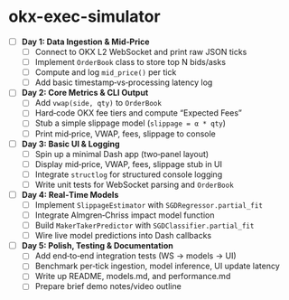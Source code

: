 # okx-exec-simulator
- [ ] **Day 1: Data Ingestion & Mid‑Price**
  - [ ] Connect to OKX L2 WebSocket and print raw JSON ticks
  - [ ] Implement `OrderBook` class to store top N bids/asks
  - [ ] Compute and log `mid_price()` per tick
  - [ ] Add basic timestamp‑vs‑processing latency log

- [ ] **Day 2: Core Metrics & CLI Output**
  - [ ] Add `vwap(side, qty)` to `OrderBook`
  - [ ] Hard‑code OKX fee tiers and compute “Expected Fees”
  - [ ] Stub a simple slippage model (`slippage = α * qty`)
  - [ ] Print mid‑price, VWAP, fees, slippage to console

- [ ] **Day 3: Basic UI & Logging**
  - [ ] Spin up a minimal Dash app (two‑panel layout)
  - [ ] Display mid‑price, VWAP, fees, slippage stub in UI
  - [ ] Integrate `structlog` for structured console logging
  - [ ] Write unit tests for WebSocket parsing and `OrderBook`

- [ ] **Day 4: Real‑Time Models**
  - [ ] Implement `SlippageEstimator` with `SGDRegressor.partial_fit`
  - [ ] Integrate Almgren‑Chriss impact model function
  - [ ] Build `MakerTakerPredictor` with `SGDClassifier.partial_fit`
  - [ ] Wire live model predictions into Dash callbacks

- [ ] **Day 5: Polish, Testing & Documentation**
  - [ ] Add end‑to‑end integration tests (WS → models → UI)
  - [ ] Benchmark per‑tick ingestion, model inference, UI update latency
  - [ ] Write up README, models.md, and performance.md
  - [ ] Prepare brief demo notes/video outline

